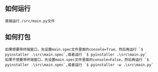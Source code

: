 ## 如何运行
    直接运行./src/main.py文件
## 如何打包
    如果想要带终端窗口，先设置main.spec文件里面的console=True，然后再运行 `$ pyinstaller .\src\main.spec`,或者运行 `$ pyinstaller .\src\main.py`
    如果不想要带终端窗口，先设置main.spec文件里面的console=False，然后再运行 `$ pyinstaller .\src\main.spec`,或者运行 `$ pyinstaller -w .\src\main.py`

    





